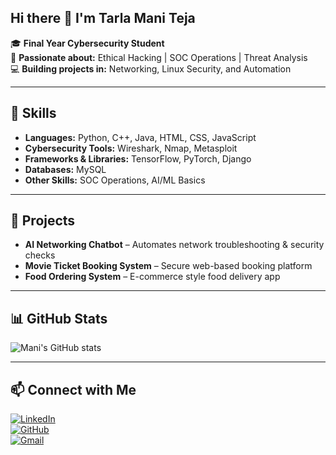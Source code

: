 ## Hi there 👋 I'm Tarla Mani Teja

🎓 **Final Year Cybersecurity Student**  
🔐 **Passionate about:** Ethical Hacking | SOC Operations | Threat Analysis  
💻 **Building projects in:** Networking, Linux Security, and Automation  

---

## 🚀 Skills
- **Languages:** Python, C++, Java, HTML, CSS, JavaScript  
- **Cybersecurity Tools:** Wireshark, Nmap, Metasploit  
- **Frameworks & Libraries:** TensorFlow, PyTorch, Django  
- **Databases:** MySQL  
- **Other Skills:** SOC Operations, AI/ML Basics  

---

## 📂 Projects
- **AI Networking Chatbot** – Automates network troubleshooting & security checks  
- **Movie Ticket Booking System** – Secure web-based booking platform  
- **Food Ordering System** – E-commerce style food delivery app  

---

## 📊 GitHub Stats
![Mani's GitHub stats](https://github-readme-stats.vercel.app/api?username=Tarlamani&show_icons=true&theme=radical)

---

## 📫 Connect with Me
[![LinkedIn](https://img.shields.io/badge/LinkedIn-0A66C2?style=for-the-badge&logo=linkedin&logoColor=white)](https://www.linkedin.com/in/mani-teja-tarla-74900b314)  
[![GitHub](https://img.shields.io/badge/GitHub-181717?style=for-the-badge&logo=github&logoColor=white)](https://github.com/Tarlamani)  
[![Gmail](https://img.shields.io/badge/Email-D14836?style=for-the-badge&logo=gmail&logoColor=white)](mailto:manitejabalu@gmail.com)

<!--
**Tarlamani/Tarlamani** is a ✨ _special_ ✨ repository because its `README.md` (this file) appears on your GitHub profile.

Here are some ideas to get you started:

- 🔭 I’m currently working on ...
- 🌱 I’m currently learning ...
- 👯 I’m looking to collaborate on ...
- 🤔 I’m looking for help with ...
- 💬 Ask me about ...
- 📫 How to reach me: ...
- 😄 Pronouns: ...
- ⚡ Fun fact: ...
-->
